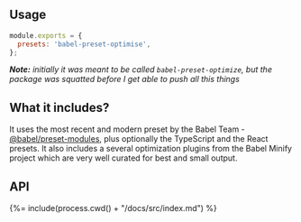 ## Usage

```js
module.exports = {
  presets: 'babel-preset-optimise',
};
```

_**Note:** initially it was meant to be called `babel-preset-optimize`, but the
package was squatted before I get able to push all this things_

## What it includes?

It uses the most recent and modern preset by the Babel Team -
[@babel/preset-modules](https://ghub.now.sh/@babel/preset-modules), plus
optionally the TypeScript and the React presets. It also includes a several
optimization plugins from the Babel Minify project which are very well curated
for best and small output.

## API

<!-- docks-start -->

{%= include(process.cwd() + "/docs/src/index.md") %}

<!-- docks-end -->
